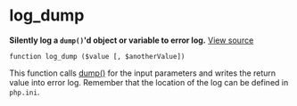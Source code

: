 
# log_dump

**Silently log a `dump()`'d object or variable to error log.** [View source](https://bitbucket.org/Eiskis/baseline.php/src/default/source/debug/log_dump.php)

	function log_dump ($value [, $anotherValue])

This function calls [dump()](dump) for the input parameters and writes the return value into error log. Remember that the location of the log can be defined in `php.ini`.
